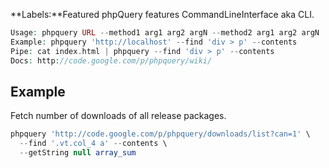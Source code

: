 **Labels:**Featured phpQuery features CommandLineInterface aka CLI.

``` php
Usage: phpquery URL --method1 arg1 arg2 argN --method2 arg1 arg2 argN ...
Example: phpquery 'http://localhost' --find 'div > p' --contents
Pipe: cat index.html | phpquery --find 'div > p' --contents
Docs: http://code.google.com/p/phpquery/wiki/
```

Example
-------

Fetch number of downloads of all release packages.

``` php
phpquery 'http://code.google.com/p/phpquery/downloads/list?can=1' \
  --find '.vt.col_4 a' --contents \
  --getString null array_sum
```


